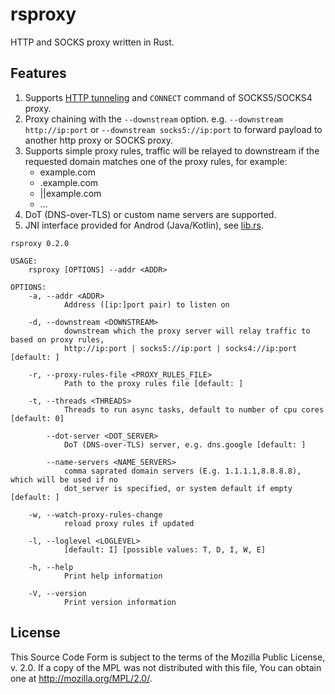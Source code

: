 rsproxy
=======

HTTP and SOCKS proxy written in Rust.

Features
--------

1. Supports [HTTP tunneling](https://en.wikipedia.org/wiki/HTTP_tunnel) and `CONNECT` command of SOCKS5/SOCKS4 proxy. 
2. Proxy chaining with the `--downstream` option. e.g. `--downstream http://ip:port` or `--downstream socks5://ip:port` to forward payload to another http proxy or SOCKS proxy.
3. Supports simple proxy rules, traffic will be relayed to downstream if the requested domain matches one of the proxy rules, for example:
    * example.com
    * .example.com
    * ||example.com
    * ...
4. DoT (DNS-over-TLS) or custom name servers are supported.
5. JNI interface provided for Androd (Java/Kotlin), see [lib.rs](https://github.com/neevek/rsproxy/blob/master/src/lib.rs).


```
rsproxy 0.2.0

USAGE:
    rsproxy [OPTIONS] --addr <ADDR>

OPTIONS:
    -a, --addr <ADDR>
            Address ([ip:]port pair) to listen on

    -d, --downstream <DOWNSTREAM>
            downstream which the proxy server will relay traffic to based on proxy rules,
            http://ip:port | socks5://ip:port | socks4://ip:port [default: ]

    -r, --proxy-rules-file <PROXY_RULES_FILE>
            Path to the proxy rules file [default: ]

    -t, --threads <THREADS>
            Threads to run async tasks, default to number of cpu cores [default: 0]

        --dot-server <DOT_SERVER>
            DoT (DNS-over-TLS) server, e.g. dns.google [default: ]

        --name-servers <NAME_SERVERS>
            comma saprated domain servers (E.g. 1.1.1.1,8.8.8.8), which will be used if no
            dot_server is specified, or system default if empty [default: ]

    -w, --watch-proxy-rules-change
            reload proxy rules if updated

    -l, --loglevel <LOGLEVEL>
            [default: I] [possible values: T, D, I, W, E]

    -h, --help
            Print help information

    -V, --version
            Print version information
```

License
-------

This Source Code Form is subject to the terms of the Mozilla Public
License, v. 2.0. If a copy of the MPL was not distributed with this
file, You can obtain one at http://mozilla.org/MPL/2.0/.
